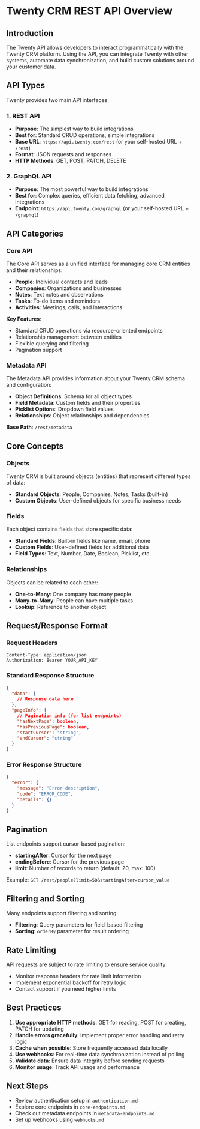 # Twenty CRM REST API Overview

## Introduction
The Twenty API allows developers to interact programmatically with the Twenty CRM platform. Using the API, you can integrate Twenty with other systems, automate data synchronization, and build custom solutions around your customer data.

## API Types
Twenty provides two main API interfaces:

### 1. REST API
- **Purpose**: The simplest way to build integrations
- **Best for**: Standard CRUD operations, simple integrations
- **Base URL**: `https://api.twenty.com/rest` (or your self-hosted URL + `/rest`)
- **Format**: JSON requests and responses
- **HTTP Methods**: GET, POST, PATCH, DELETE

### 2. GraphQL API
- **Purpose**: The most powerful way to build integrations
- **Best for**: Complex queries, efficient data fetching, advanced integrations
- **Endpoint**: `https://api.twenty.com/graphql` (or your self-hosted URL + `/graphql`)

## API Categories

### Core API
The Core API serves as a unified interface for managing core CRM entities and their relationships:
- **People**: Individual contacts and leads
- **Companies**: Organizations and businesses
- **Notes**: Text notes and observations
- **Tasks**: To-do items and reminders
- **Activities**: Meetings, calls, and interactions

**Key Features**:
- Standard CRUD operations via resource-oriented endpoints
- Relationship management between entities
- Flexible querying and filtering
- Pagination support

### Metadata API
The Metadata API provides information about your Twenty CRM schema and configuration:
- **Object Definitions**: Schema for all object types
- **Field Metadata**: Custom fields and their properties
- **Picklist Options**: Dropdown field values
- **Relationships**: Object relationships and dependencies

**Base Path**: `/rest/metadata`

## Core Concepts

### Objects
Twenty CRM is built around objects (entities) that represent different types of data:
- **Standard Objects**: People, Companies, Notes, Tasks (built-in)
- **Custom Objects**: User-defined objects for specific business needs

### Fields
Each object contains fields that store specific data:
- **Standard Fields**: Built-in fields like name, email, phone
- **Custom Fields**: User-defined fields for additional data
- **Field Types**: Text, Number, Date, Boolean, Picklist, etc.

### Relationships
Objects can be related to each other:
- **One-to-Many**: One company has many people
- **Many-to-Many**: People can have multiple tasks
- **Lookup**: Reference to another object

## Request/Response Format

### Request Headers
```
Content-Type: application/json
Authorization: Bearer YOUR_API_KEY
```

### Standard Response Structure
```json
{
  "data": {
    // Response data here
  },
  "pageInfo": {
    // Pagination info (for list endpoints)
    "hasNextPage": boolean,
    "hasPreviousPage": boolean,
    "startCursor": "string",
    "endCursor": "string"
  }
}
```

### Error Response Structure
```json
{
  "error": {
    "message": "Error description",
    "code": "ERROR_CODE",
    "details": {}
  }
}
```

## Pagination
List endpoints support cursor-based pagination:
- **startingAfter**: Cursor for the next page
- **endingBefore**: Cursor for the previous page
- **limit**: Number of records to return (default: 20, max: 100)

Example: `GET /rest/people?limit=50&startingAfter=cursor_value`

## Filtering and Sorting
Many endpoints support filtering and sorting:
- **Filtering**: Query parameters for field-based filtering
- **Sorting**: `orderBy` parameter for result ordering

## Rate Limiting
API requests are subject to rate limiting to ensure service quality:
- Monitor response headers for rate limit information
- Implement exponential backoff for retry logic
- Contact support if you need higher limits

## Best Practices
1. **Use appropriate HTTP methods**: GET for reading, POST for creating, PATCH for updating
2. **Handle errors gracefully**: Implement proper error handling and retry logic
3. **Cache when possible**: Store frequently accessed data locally
4. **Use webhooks**: For real-time data synchronization instead of polling
5. **Validate data**: Ensure data integrity before sending requests
6. **Monitor usage**: Track API usage and performance

## Next Steps
- Review authentication setup in `authentication.md`
- Explore core endpoints in `core-endpoints.md`
- Check out metadata endpoints in `metadata-endpoints.md`
- Set up webhooks using `webhooks.md`
